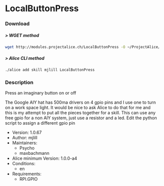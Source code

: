 # LocalButtonPress

### Download

##### > WGET method
```bash
wget http://modules.projectalice.ch/LocalButtonPress -O ~/ProjectAlice/system/skillInstallTickets/LocalButtonPress.install
```

##### > Alice CLI method
```bash
./alice add skill mjlill LocalButtonPress
```

### Description
Press an imaginary button on or off

 The Google AIY hat has 500ma drivers on 4 gpio pins and I use one to turn on a work space light.
 It would be nice to ask Alice to do that for me and this is my attempt to put all the pieces
 together for a skill. This can use any free gpio for a non AIY system, just use a resistor and a led.
 Edit the python script to assign a different gpio pin


- Version: 1.0.67
- Author: mjlill
- Maintainers:
  - Psycho
  - maxbachmann
- Alice minimum Version: 1.0.0-a4
- Conditions:
  - en
- Requirements:
  - RPI.GPIO


